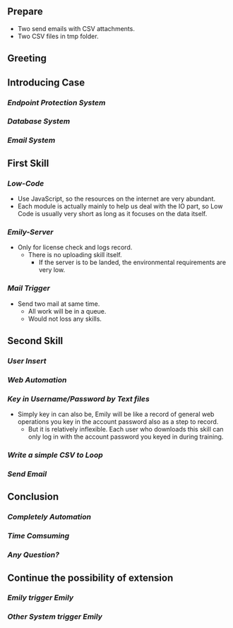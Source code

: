 ## **Prepare**

- Two send emails with CSV attachments.
- Two CSV files in tmp folder.

## **Greeting**

## **Introducing Case**

### _Endpoint Protection System_

### _Database System_

### _Email System_

## **First Skill**

### _Low-Code_

- Use JavaScript, so the resources on the internet are very abundant.
- Each module is actually mainly to help us deal with the IO part, so Low Code is usually very short as long as it focuses on the data itself.

### _Emily-Server_

- Only for license check and logs record.
  - There is no uploading skill itself.
    - If the server is to be landed, the environmental requirements are very low.

### _Mail Trigger_

- Send two mail at same time.
  - All work will be in a queue.
  - Would not loss any skills.

## **Second Skill**

### _User Insert_

### _Web Automation_

### _Key in Username/Password by Text files_

- Simply key in can also be, Emily will be like a record of general web operations you key in the account password also as a step to record.
  - But it is relatively inflexible. Each user who downloads this skill can only log in with the account password you keyed in during training.

### _Write a simple CSV to Loop_

### _Send Email_

## **Conclusion**

### _Completely Automation_

### _Time Comsuming_

### _Any Question?_

## **Continue the possibility of extension**

### _Emily trigger Emily_

### _Other System trigger Emily_
